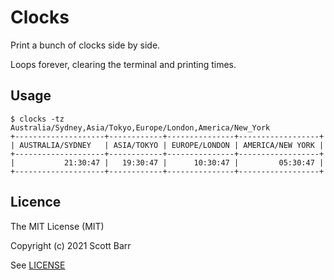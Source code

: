 # Clocks

Print a bunch of clocks side by side.

Loops forever, clearing the terminal and printing times.

## Usage

```
$ clocks -tz Australia/Sydney,Asia/Tokyo,Europe/London,America/New_York
+--------------------+------------+---------------+------------------+
| AUSTRALIA/SYDNEY   | ASIA/TOKYO | EUROPE/LONDON | AMERICA/NEW YORK |
+--------------------+------------+---------------+------------------+
|           21:30:47 |   19:30:47 |      10:30:47 |         05:30:47 |
+--------------------+------------+---------------+------------------+
```

## Licence

The MIT License (MIT)

Copyright (c) 2021 Scott Barr

See [LICENSE](LICENSE)
